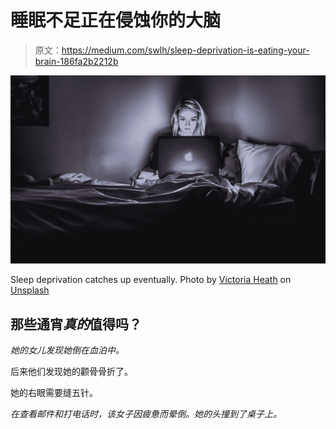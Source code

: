 # 睡眠不足正在侵蚀你的大脑

> 原文：<https://medium.com/swlh/sleep-deprivation-is-eating-your-brain-186fa2b2212b>

![](img/7e4fd911cd3673c6dda40c738705c837.png)

Sleep deprivation catches up eventually. Photo by [Victoria Heath](https://unsplash.com/photos/MAGAXAYq_NE?utm_source=unsplash&utm_medium=referral&utm_content=creditCopyText) on [Unsplash](https://unsplash.com/?utm_source=unsplash&utm_medium=referral&utm_content=creditCopyText)

## 那些通宵*真的*值得吗？

*她的女儿发现她倒在血泊中。*

后来他们发现她的颧骨骨折了。

她的右眼需要缝五针。

*在查看邮件和打电话时，该女子因疲惫而晕倒。她的头撞到了桌子上。*